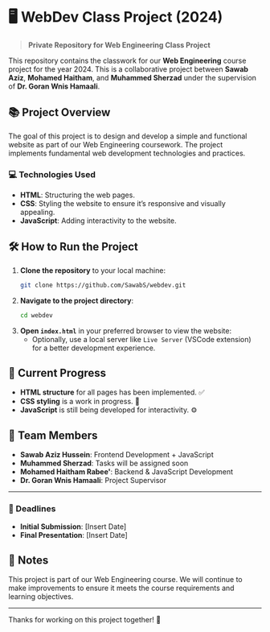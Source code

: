 # 🖥️ WebDev Class Project (2024) 

> **Private Repository for Web Engineering Class Project**

This repository contains the classwork for our **Web Engineering** course project for the year 2024. This is a collaborative project between **Sawab Aziz**, **Mohamed Haitham**, and **Muhammed Sherzad** under the supervision of **Dr. Goran Wnis Hamaali**.

## 📚 Project Overview

The goal of this project is to design and develop a simple and functional website as part of our Web Engineering coursework. The project implements fundamental web development technologies and practices.

### 💻 Technologies Used

- **HTML**: Structuring the web pages.
- **CSS**: Styling the website to ensure it’s responsive and visually appealing.
- **JavaScript**: Adding interactivity to the website.

## 🛠️ How to Run the Project

1. **Clone the repository** to your local machine:
   ```bash
   git clone https://github.com/SawabS/webdev.git
   ```
2. **Navigate to the project directory**:
   ```bash
   cd webdev
   ```
3. **Open `index.html`** in your preferred browser to view the website:
   - Optionally, use a local server like `Live Server` (VSCode extension) for a better development experience.

## 🚧 Current Progress

- **HTML structure** for all pages has been implemented. ✅
- **CSS styling** is a work in progress. 🎨
- **JavaScript** is still being developed for interactivity. ⚙️

## 👥 Team Members

- **Sawab Aziz Hussein**: Frontend Development + JavaScript
- **Muhammed Sherzad**: Tasks will be assigned soon
- **Mohamed Haitham Rabee'**: Backend & JavaScript Development
- **Dr. Goran Wnis Hamaali**: Project Supervisor

---

### 📆 Deadlines

- **Initial Submission**: [Insert Date]
- **Final Presentation**: [Insert Date]

## 📝 Notes

This project is part of our Web Engineering course. We will continue to make improvements to ensure it meets the course requirements and learning objectives.

---

Thanks for working on this project together! 🚀
